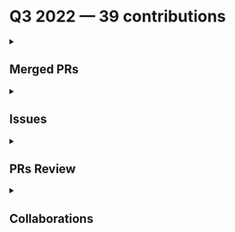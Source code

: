 # Q3 2022 — 39 contributions

<details>
  <summary><h2>Merged PRs</h2></summary>
<table style='width:100%; table-layout:fixed;'>
  <thead>
    <tr>
      <th style='width:5%;'>No.</th>
      <th style='width:20%;'>Project Name</th>
      <th style='width:20%;'>Title</th>
      <th style='width:35%;'>Description</th>
      <th style='width:20%;'>Date</th>
    </tr>
  </thead>
  <tbody>
    <tr>
      <td>1.</td>
      <td>Virtual-Coffee/podcast-transcripts</td>
      <td><a href='https://github.com/Virtual-Coffee/podcast-transcripts/pull/38'>Improve Transcription Season 6 Episode 6</a></td>
      <td>## Links<br>Closes #37<br><br>## Description<br>- Improve transcript Season 6 Episode 6 with Julia Seidman.<br>- Fix timestamps manually.<br>- Run `yarn check-srt` and fix incorrect timestamp formatting.</td>
      <td>2022-09-26</td>
    </tr>
    <tr>
      <td>2.</td>
      <td>Virtual-Coffee/podcast-transcripts</td>
      <td><a href='https://github.com/Virtual-Coffee/podcast-transcripts/pull/36'>Improve Transcription Season 5 Episode 6</a></td>
      <td>## Links<br>Closes #35<br><br>## Description<br>- Improve transcript Season 5 Episode 6 with Andrew Bush.<br>- Fix timestamps manually.<br>- Run `yarn check-srt` and fix incorrect timestamp formatting.</td>
      <td>2022-09-21</td>
    </tr>
    <tr>
      <td>3.</td>
      <td>Virtual-Coffee/podcast-transcripts</td>
      <td><a href='https://github.com/Virtual-Coffee/podcast-transcripts/pull/34'>Improve Transcription Season 6 Episode 4</a></td>
      <td>## Links<br>Closes #32 <br><br>## Description<br>- Improve transcript Season 6 Episode 4 with Sadie Jay.<br>- Fix timestamps manually.<br>- Run `yarn check-srt` and fix incorrect timestamp formatting.</td>
      <td>2022-09-19</td>
    </tr>
    <tr>
      <td>4.</td>
      <td>Virtual-Coffee/podcast-transcripts</td>
      <td><a href='https://github.com/Virtual-Coffee/podcast-transcripts/pull/33'>Improve Transcription Season 6 Episode 5</a></td>
      <td>## Links<br>Closes #31 <br><br>## Description<br>- Improve transcript Season 6 Episode 5 with Chad Stewart.<br>- Fix timestamps manually.<br>- Run `yarn check-srt` and fix incorrect timestamp formatting.</td>
      <td>2022-09-18</td>
    </tr>
    <tr>
      <td>5.</td>
      <td>Virtual-Coffee/podcast-transcripts</td>
      <td><a href='https://github.com/Virtual-Coffee/podcast-transcripts/pull/30'>Improve Transcript Season 6 Episode 3</a></td>
      <td>## Links<br>Closes #28<br><br>## Description<br>- Improve transcript Season 6 Episode 3 with Seth Hall.<br>- Fix timestamps manually.<br>- Ran `yarn check-srt` to fix the index and format.</td>
      <td>2022-09-11</td>
    </tr>
    <tr>
      <td>6.</td>
      <td>Virtual-Coffee/podcast-transcripts</td>
      <td><a href='https://github.com/Virtual-Coffee/podcast-transcripts/pull/29'>Improve Transcript Season 6 Episode KCDC Special</a></td>
      <td>## Links<br>Closes #27 <br><br>## Description<br>- Improve transcript Season 6 Episode KCDC Special.<br>- Fix timestamps manually.<br>- Ran `yarn check-srt` to fix the index and format.</td>
      <td>2022-09-10</td>
    </tr>
    <tr>
      <td>7.</td>
      <td>Virtual-Coffee/virtualcoffee.io</td>
      <td><a href='https://github.com/Virtual-Coffee/virtualcoffee.io/pull/634'>Edit the Documentation section on Maintainer Guide</a></td>
      <td>## Linked Issue<br><br>- closes #629 <br><br>&lt;!--<br><br>If you have a pull request related to a current issue please link to that issue number.<br><br>That issue can be linked to the pull request by using the side panel in the Github UI or using the `#` symbol followed by the number of the associated issue.<br><br>To link a pull request to an issue to show that a fix is in progress and to automatically close the issue when someone merges the pull request, type the keyword &quot;Closes&quot; followed by a reference to the issue. For example, Closes #404 or Closes Virtual-Coffee/virtualcoffee.io/issues/404.<br><br>--&gt;<br><br>## Description<br><br>In the [Documentation](https://virtualcoffee.io/resources/open-source/maintainer-guide#documentation) section:<br>- Remove the first point in The Contributing Guide section.<br>- Tweak the second point in The README section.<br><br>In the [Resolve colflicts](https://virtualcoffee.io/resources/open-source/git-101#resolve-conflicts) section on Git & GitHub 101:<br>- Fix the ul format as attached below.<br><br>![format need fix](https://user-images.githubusercontent.com/45172775/188887142-dcf942d5-fd65-4ab6-a4d5-5161f0751913.JPG)<br><br><br><br>&lt;!--<br><br>A pull request description describes what constitutes the Pull Request and what changes you have made to the code.<br><br>It explains what you&#39;ve done, including any code changes, configuration changes, migrations included, new APIs introduced, changes made to old APIs, any new workers/crons introduced in the system, copy changes, and so on. You get the gist.<br><br>A good description informs everyone that is reaading it of the purpose of the pull request. This helps not just the current maintainers but anyone reading it now or in the future to understand your intent.<br><br>If the request is not complete but you want feedback use  Draft Pull Request option of the Pull request dropdown menu.<br><br>@mention individuals that you want to review the PR, and mention why. (“ @username I want to know what you think of this code.”)<br><br>--&gt;<br><br>## Methodology<br><br>&lt;!--<br><br>This section explains why the above changes explained were done.<br><br>Sometimes a developer feels that it&#39;s okay to write &quot;Business/Product requirement&quot; in the description. That&#39;s fine, but doing so defeats the purpose of this section.<br><br>If there is a better explanation as to why the changes were suggested, it&#39;s always good to attach a document reference link for that information.<br><br>A good &quot;Why&quot; section should explain the reasoning behind any changes.<br><br>--&gt;<br><br>## Code of Conduct<br><br>&gt; By submitting this pull request, you agree to follow our [Code of Conduct](https://virtualcoffee.io/code-of-conduct/)<br></td>
      <td>2022-09-07</td>
    </tr>
    <tr>
      <td>8.</td>
      <td>Virtual-Coffee/virtualcoffee.io</td>
      <td><a href='https://github.com/Virtual-Coffee/virtualcoffee.io/pull/633'>Add September 2022 newsletter to website</a></td>
      <td>## Linked Issue<br><br>Closes #632 <br><br>&lt;!--<br><br>If you have a pull request related to a current issue please link to that issue number.<br><br>That issue can be linked to the pull request by using the side panel in the Github UI or using the `#` symbol followed by the number of the associated issue.<br><br>To link a pull request to an issue to show that a fix is in progress and to automatically close the issue when someone merges the pull request, type the keyword &quot;Closes&quot; followed by a reference to the issue. For example, Closes #404 or Closes Virtual-Coffee/virtualcoffee.io/issues/404.<br><br>--&gt;<br><br>## Description<br><br>- Add the September 2022 newsletter.<br>- Update `newsletter.js` to add the issue to the index.<br><br>&lt;!--<br><br>A pull request description describes what constitutes the Pull Request and what changes you have made to the code.<br><br>It explains what you&#39;ve done, including any code changes, configuration changes, migrations included, new APIs introduced, changes made to old APIs, any new workers/crons introduced in the system, copy changes, and so on. You get the gist.<br><br>A good description informs everyone that is reaading it of the purpose of the pull request. This helps not just the current maintainers but anyone reading it now or in the future to understand your intent.<br><br>If the request is not complete but you want feedback use  Draft Pull Request option of the Pull request dropdown menu.<br><br>@mention individuals that you want to review the PR, and mention why. (“ @username I want to know what you think of this code.”)<br><br>--&gt;<br><br>## Methodology<br><br>&lt;!--<br><br>This section explains why the above changes explained were done.<br><br>Sometimes a developer feels that it&#39;s okay to write &quot;Business/Product requirement&quot; in the description. That&#39;s fine, but doing so defeats the purpose of this section.<br><br>If there is a better explanation as to why the changes were suggested, it&#39;s always good to attach a document reference link for that information.<br><br>A good &quot;Why&quot; section should explain the reasoning behind any changes.<br><br>--&gt;<br><br>## Code of Conduct<br><br>&gt; By submitting this pull request, you agree to follow our [Code of Conduct](https://virtualcoffee.io/code-of-conduct/)<br></td>
      <td>2022-09-07</td>
    </tr>
    <tr>
      <td>9.</td>
      <td>Virtual-Coffee/virtualcoffee.io</td>
      <td><a href='https://github.com/Virtual-Coffee/virtualcoffee.io/pull/631'>Update Git  & GitHub 101 page</a></td>
      <td>## Linked Issue<br><br>Closes #628 <br><br>&lt;!--<br><br>If you have a pull request related to a current issue please link to that issue number.<br><br>That issue can be linked to the pull request by using the side panel in the Github UI or using the `#` symbol followed by the number of the associated issue.<br><br>To link a pull request to an issue to show that a fix is in progress and to automatically close the issue when someone merges the pull request, type the keyword &quot;Closes&quot; followed by a reference to the issue. For example, Closes #404 or Closes Virtual-Coffee/virtualcoffee.io/issues/404.<br><br>--&gt;<br><br>## Description<br><br>In the [Git & GitHub 101](https://virtualcoffee.io/resources/open-source/git-101) page:<br><br>- Add &quot;Resolve conflicts&quot; section.<br>- Tweak wordings in the [Add and commit changes](https://virtualcoffee.io/resources/open-source/git-101#add-and-commit-changes) section.<br>- Edit and update the [Fetching upstream changes](https://virtualcoffee.io/resources/open-source/git-101#fetching-upstream-changes) section.<br>- Edit and update the [Synchronizing changes locally](https://virtualcoffee.io/resources/open-source/git-101#synchronizing-changes-locally) section.<br>- Tweak wordings in the [Push changes](https://virtualcoffee.io/resources/open-source/git-101#push-changes) section.<br>- Edit the [Synchronous collaboration](https://virtualcoffee.io/resources/open-source/git-101#synchronous-collaboration) section.<br>- Remove the last resource in the [resources to learn Git and GitHub](https://virtualcoffee.io/resources/open-source/git-101#-resources-to-learn-git-and-github) and move it to the &quot;Resolve conflicts&quot; section.<br><br>&lt;!--<br><br>A pull request description describes what constitutes the Pull Request and what changes you have made to the code.<br><br>It explains what you&#39;ve done, including any code changes, configuration changes, migrations included, new APIs introduced, changes made to old APIs, any new workers/crons introduced in the system, copy changes, and so on. You get the gist.<br><br>A good description informs everyone that is reaading it of the purpose of the pull request. This helps not just the current maintainers but anyone reading it now or in the future to understand your intent.<br><br>If the request is not complete but you want feedback use  Draft Pull Request option of the Pull request dropdown menu.<br><br>@mention individuals that you want to review the PR, and mention why. (“ @username I want to know what you think of this code.”)<br><br>--&gt;<br><br>## Methodology<br><br>&lt;!--<br><br>This section explains why the above changes explained were done.<br><br>Sometimes a developer feels that it&#39;s okay to write &quot;Business/Product requirement&quot; in the description. That&#39;s fine, but doing so defeats the purpose of this section.<br><br>If there is a better explanation as to why the changes were suggested, it&#39;s always good to attach a document reference link for that information.<br><br>A good &quot;Why&quot; section should explain the reasoning behind any changes.<br><br>--&gt;<br><br>## Code of Conduct<br><br>&gt; By submitting this pull request, you agree to follow our [Code of Conduct](https://virtualcoffee.io/code-of-conduct/)<br></td>
      <td>2022-09-06</td>
    </tr>
    <tr>
      <td>10.</td>
      <td>Virtual-Coffee/virtualcoffee.io</td>
      <td><a href='https://github.com/Virtual-Coffee/virtualcoffee.io/pull/614'>Update "Guide To VC" and "VC Slack Channel Guide" pages</a></td>
      <td>## Linked Issue<br><br>Closes #613 <br><br>&lt;!--<br><br>If you have a pull request related to a current issue please link to that issue number.<br><br>That issue can be linked to the pull request by using the side panel in the Github UI or using the `#` symbol followed by the number of the associated issue.<br><br>To link a pull request to an issue to show that a fix is in progress and to automatically close the issue when someone merges the pull request, type the keyword &quot;Closes&quot; followed by a reference to the issue. For example, Closes #404 or Closes Virtual-Coffee/virtualcoffee.io/issues/404.<br><br>--&gt;<br><br>## Description<br><br>- Add new channels to the VC Slack Channel Guide page.<br>- Add Coffee Tables to VC events on the Guide to VC page.<br>- Add a co-working section on the Guide to VC page.<br>- Edit volunteering at VC, contributing to VC, and lightning talk sections on the Guide to VC page.<br>- Add proper links.<br>- Add steps to join events and co-working room.<br><br>&lt;!--<br><br>A pull request description describes what constitutes the Pull Request and what changes you have made to the code.<br><br>It explains what you&#39;ve done, including any code changes, configuration changes, migrations included, new APIs introduced, changes made to old APIs, any new workers/crons introduced in the system, copy changes, and so on. You get the gist.<br><br>A good description informs everyone that is reading it of the purpose of the pull request. This helps not just the current maintainers but anyone reading it now or in the future to understand your intent.<br><br>If the request is not complete but you want feedback use  Draft Pull Request option of the Pull request dropdown menu.<br><br>@mention individuals that you want to review the PR, and mention why. (“ @username I want to know what you think of this code.”)<br><br>--&gt;<br><br>## Methodology<br><br>&lt;!--<br><br>This section explains why the above changes explained were done.<br><br>Sometimes a developer feels that it&#39;s okay to write &quot;Business/Product requirement&quot; in the description. That&#39;s fine, but doing so defeats the purpose of this section.<br><br>If there is a better explanation as to why the changes were suggested, it&#39;s always good to attach a document reference link for that information.<br><br>A good &quot;Why&quot; section should explain the reasoning behind any changes.<br><br>--&gt;<br><br>## Code of Conduct<br><br>&gt; By submitting this pull request, you agree to follow our [Code of Conduct](https://virtualcoffee.io/code-of-conduct/)<br></td>
      <td>2022-08-19</td>
    </tr>
    <tr>
      <td>11.</td>
      <td>Virtual-Coffee/podcast-transcripts</td>
      <td><a href='https://github.com/Virtual-Coffee/podcast-transcripts/pull/26'>Improve transcript Season 6 Episode 1</a></td>
      <td>## Links<br>Closes #25 <br><br>## Description<br>- Improve transcript Season 6 Episode 1.<br>- Ran `yarn check-srt` to fix the index and format.</td>
      <td>2022-08-15</td>
    </tr>
    <tr>
      <td>12.</td>
      <td>Virtual-Coffee/podcast-transcripts</td>
      <td><a href='https://github.com/Virtual-Coffee/podcast-transcripts/pull/24'>Fix transcript Season 5 Episode 8</a></td>
      <td>## Description<br><br>- Fix punctuations and typos in transcript Season 5 Episode 8.<br>- Ran `yarn check-srt` to adjust index and format.</td>
      <td>2022-08-11</td>
    </tr>
    <tr>
      <td>13.</td>
      <td>Virtual-Coffee/podcast-transcripts</td>
      <td><a href='https://github.com/Virtual-Coffee/podcast-transcripts/pull/23'>Improve transcript Season 6 Episode 2</a></td>
      <td>## Links<br>Closes #22 <br><br>## Description<br>- Improve transcript Season 6 Episode 2.<br>- Ran `yarn check-srt` to fix the index and format.</td>
      <td>2022-08-10</td>
    </tr>
    <tr>
      <td>14.</td>
      <td>Virtual-Coffee/virtualcoffee.io</td>
      <td><a href='https://github.com/Virtual-Coffee/virtualcoffee.io/pull/608'>Add August 2022 newsletter to website</a></td>
      <td>## Linked Issue<br><br>Closes #607 <br><br>&lt;!--<br><br>If you have a pull request related to a current issue please link to that issue number.<br><br>That issue can be linked to the pull request by using the side panel in the Github UI or using the `#` symbol followed by the number of the associated issue.<br><br>To link a pull request to an issue to show that a fix is in progress and to automatically close the issue when someone merges the pull request, type the keyword &quot;Closes&quot; followed by a reference to the issue. For example, Closes #404 or Closes Virtual-Coffee/virtualcoffee.io/issues/404.<br><br>--&gt;<br><br>## Description<br><br>- Add the August 2022 newsletter.<br>- Update `newsletter.js` to add the issue to the index.<br><br>&lt;!--<br><br>A pull request description describes what constitutes the Pull Request and what changes you have made to the code.<br><br>It explains what you&#39;ve done, including any code changes, configuration changes, migrations included, new APIs introduced, changes made to old APIs, any new workers/crons introduced in the system, copy changes, and so on. You get the gist.<br><br>A good description informs everyone that is reaading it of the purpose of the pull request. This helps not just the current maintainers but anyone reading it now or in the future to understand your intent.<br><br>If the request is not complete but you want feedback use  Draft Pull Request option of the Pull request dropdown menu.<br><br>@mention individuals that you want to review the PR, and mention why. (“ @username I want to know what you think of this code.”)<br><br>--&gt;<br><br>## Methodology<br><br>&lt;!--<br><br>This section explains why the above changes explained were done.<br><br>Sometimes a developer feels that it&#39;s okay to write &quot;Business/Product requirement&quot; in the description. That&#39;s fine, but doing so defeats the purpose of this section.<br><br>If there is a better explanation as to why the changes were suggested, it&#39;s always good to attach a document reference link for that information.<br><br>A good &quot;Why&quot; section should explain the reasoning behind any changes.<br><br>--&gt;<br><br>## Code of Conduct<br><br>&gt; By submitting this pull request, you agree to follow our [Code of Conduct](https://virtualcoffee.io/code-of-conduct/)<br></td>
      <td>2022-08-03</td>
    </tr>
    <tr>
      <td>15.</td>
      <td>Virtual-Coffee/podcast-transcripts</td>
      <td><a href='https://github.com/Virtual-Coffee/podcast-transcripts/pull/20'>Improve transcript Season 5 Episode 7</a></td>
      <td>## Links<br>Closes #19<br><br>## Description<br>- Improve transcript Season 5, Episode 8.<br>- Fix the format.</td>
      <td>2022-07-24</td>
    </tr>
    <tr>
      <td>16.</td>
      <td>DenverCoder1/github-readme-streak-stats</td>
      <td><a href='https://github.com/DenverCoder1/github-readme-streak-stats/pull/279'>feat: Add neon_blurange theme</a></td>
      <td>## Description<br><br>&lt;!-- Please include a summary of the change and which issue is fixed. --&gt;<br>- Add color scheme of `neon_blurange` theme to `themes.php`<br>- Add `neon_bluerange` to `docs/themes/README.md`<br><br>### Issue Link<br>Closes #278 <br><br>### Type of change<br><br>&lt;!-- Please delete options that are not relevant. --&gt;<br><br>- [x] Updated documentation (updated the readme, templates, or other repo files)<br><br>## Checklist:<br><br>- [x] I have checked to make sure no other [pull requests](https://github.com/DenverCoder1/github-readme-streak-stats/pulls?q=is%3Apr+sort%3Aupdated-desc+) are open for this issue<br>- [x] The code is properly formatted and is consistent with the existing code style<br>- [x] My changes generate no new warnings<br><br>## Screenshots<br>![neon_blurange_70](https://user-images.githubusercontent.com/45172775/180078405-0b46b0a4-5cad-4d6e-9001-fa4e8d2983c9.png)<br><br><br>&lt;!-- If you have updated the design or appearance, please include a screenshot of your changes. --&gt;<br></td>
      <td>2022-07-20</td>
    </tr>
    <tr>
      <td>17.</td>
      <td>Virtual-Coffee/podcast-transcripts</td>
      <td><a href='https://github.com/Virtual-Coffee/podcast-transcripts/pull/18'>Improve transcript Season 5 Episode 8 </a></td>
      <td>## Links<br>Closes #17<br><br>## Description<br><br>- Improve transcript Season 5, Episode 8.<br>- Improve guidelines; remove timestamps requirement for `crosstalk`.<br>- Fix punctuations in Season 5, Episode 9.<br>- Fix the indexes.</td>
      <td>2022-07-19</td>
    </tr>
    <tr>
      <td>18.</td>
      <td>Virtual-Coffee/podcast-transcripts</td>
      <td><a href='https://github.com/Virtual-Coffee/podcast-transcripts/pull/15'>Improve Transcription Season 5 Episode 9</a></td>
      <td>Closes #16 </td>
      <td>2022-07-10</td>
    </tr>
    <tr>
      <td>19.</td>
      <td>Virtual-Coffee/virtualcoffee.io</td>
      <td><a href='https://github.com/Virtual-Coffee/virtualcoffee.io/pull/602'>Add July 2022 newsletter</a></td>
      <td>## Linked Issue<br><br>Closes #601 <br><br>&lt;!--<br><br>If you have a pull request related to a current issue please link to that issue number.<br><br>That issue can be linked to the pull request by using the side panel in the Github UI or using the `#` symbol followed by the number of the associated issue.<br><br>To link a pull request to an issue to show that a fix is in progress and to automatically close the issue when someone merges the pull request, type the keyword &quot;Closes&quot; followed by a reference to the issue. For example, Closes #404 or Closes Virtual-Coffee/virtualcoffee.io/issues/404.<br><br>--&gt;<br><br>## Description<br><br>- Add June 2022 newsletter.<br>- Update `newsletter.js` to add the issue to the index.<br><br>&lt;!--<br><br>A pull request description describes what constitutes the Pull Request and what changes you have made to the code.<br><br>It explains what you&#39;ve done, including any code changes, configuration changes, migrations included, new APIs introduced, changes made to old APIs, any new workers/crons introduced in the system, copy changes, and so on. You get the gist.<br><br>A good description informs everyone that is reaading it of the purpose of the pull request. This helps not just the current maintainers but anyone reading it now or in the future to understand your intent.<br><br>If the request is not complete but you want feedback use  Draft Pull Request option of the Pull request dropdown menu.<br><br>@mention individuals that you want to review the PR, and mention why. (“ @username I want to know what you think of this code.”)<br><br>--&gt;<br><br>## Methodology<br><br>&lt;!--<br><br>This section explains why the above changes explained were done.<br><br>Sometimes a developer feels that it&#39;s okay to write &quot;Business/Product requirement&quot; in the description. That&#39;s fine, but doing so defeats the purpose of this section.<br><br>If there is a better explanation as to why the changes were suggested, it&#39;s always good to attach a document reference link for that information.<br><br>A good &quot;Why&quot; section should explain the reasoning behind any changes.<br><br>--&gt;<br><br>## Code of Conduct<br><br>&gt; By submitting this pull request, you agree to follow our [Code of Conduct](https://virtualcoffee.io/code-of-conduct/)<br></td>
      <td>2022-07-08</td>
    </tr>
  </tbody>
</table>
</details>

<details>
  <summary><h2>Issues</h2></summary>
<table style='width:100%; table-layout:fixed;'>
  <thead>
    <tr>
      <th style='width:5%;'>No.</th>
      <th style='width:20%;'>Project Name</th>
      <th style='width:20%;'>Title</th>
      <th style='width:35%;'>Description</th>
      <th style='width:20%;'>Date</th>
    </tr>
  </thead>
  <tbody>
    <tr>
      <td>1.</td>
      <td>Virtual-Coffee/podcast-transcripts</td>
      <td><a href='https://github.com/Virtual-Coffee/podcast-transcripts/issues/37'>Improve Transcription Season 6 Episode 6</a></td>
      <td>## Issue Context<br><br>Our podcast&#39;s transcriptions are automatically generated, so there would be typos or missing words. <br><br>We want to improve every episode&#39;s transcription so they can be accessible to everyone. Currently, we are doing this manually.<br><br>## Steps To Update<br><br>- Open the file of the podcast&#39;s episode. <br>  e.g.: `1_0.srt` means season 1 episode 0<br>-  Listen to the podcast&#39;s episode and improve the transcript based on your hearing.<br>-  [Fix the format](https://github.com/Virtual-Coffee/podcast-transcripts#fixing-formatting-issues) by running `yarn srt-check`.<br>- After running `yarn srt-check`, fix timestamps suggestions format manually, if any.<br><br>## Accessibility Resources<br><br>- [Transcribing Audio to Text - W3C WAI](https://www.w3.org/WAI/media/av/transcribing/)<br><br>If you have questions or need help, please let us know.<br></td>
      <td>2022-09-22</td>
    </tr>
    <tr>
      <td>2.</td>
      <td>Virtual-Coffee/podcast-transcripts</td>
      <td><a href='https://github.com/Virtual-Coffee/podcast-transcripts/issues/35'>Improve Transcription Season 5 Episode 6</a></td>
      <td>## Issue Context<br><br>Our podcast&#39;s transcriptions are automatically generated, so there would be typos or missing words. <br><br>We want to improve every episode&#39;s transcription so they can be accessible to everyone. Currently, we are doing this manually.<br><br>## Steps To Update<br><br>- Open the file of the podcast&#39;s episode. <br>  e.g.: `1_0.srt` means season 1 episode 0<br>-  Listen to the podcast&#39;s episode and improve the transcript based on your hearing.<br>-  [Fix the format](https://github.com/Virtual-Coffee/podcast-transcripts#fixing-formatting-issues) by running `yarn srt-check`.<br>- After running `yarn srt-check`, fix timestamps suggestions format manually, if any.<br><br>## Accessibility Resources<br><br>- [Transcribing Audio to Text - W3C WAI](https://www.w3.org/WAI/media/av/transcribing/)<br><br>If you have questions or need help, please let us know.<br></td>
      <td>2022-09-20</td>
    </tr>
    <tr>
      <td>3.</td>
      <td>Virtual-Coffee/podcast-transcripts</td>
      <td><a href='https://github.com/Virtual-Coffee/podcast-transcripts/issues/32'>Improve Transcription Season 6 Episode 4</a></td>
      <td>## Issue Context<br><br>Our podcast&#39;s transcriptions are automatically generated, so there would be typos or missing words. <br><br>We want to improve every episode&#39;s transcription so they can be accessible to everyone. Currently, we are doing this manually.<br><br>## Steps To Update<br><br>- Open the file of the podcast&#39;s episode. <br>  e.g.: `1_0.srt` means season 1 episode 0<br>-  Listen to the podcast&#39;s episode and improve the transcript based on your hearing.<br>-  [Fix the format](https://github.com/Virtual-Coffee/podcast-transcripts#fixing-formatting-issues) by running `yarn srt-check`.<br>- After running `yarn srt-check`, fix timestamps suggestions format manually, if any.<br><br>## Accessibility Resources<br><br>- [Transcribing Audio to Text - W3C WAI](https://www.w3.org/WAI/media/av/transcribing/)<br><br>If you have questions or need help, please let us know.<br></td>
      <td>2022-09-17</td>
    </tr>
    <tr>
      <td>4.</td>
      <td>Virtual-Coffee/podcast-transcripts</td>
      <td><a href='https://github.com/Virtual-Coffee/podcast-transcripts/issues/31'>Improve Transcription Season 6 Episode 5</a></td>
      <td>## Issue Context<br><br>Our podcast&#39;s transcriptions are automatically generated, so there would be typos or missing words. <br><br>We want to improve every episode&#39;s transcription so they can be accessible to everyone. Currently, we are doing this manually.<br><br>## Steps To Update<br><br>- Open the file of the podcast&#39;s episode. <br>  e.g.: `1_0.srt` means season 1 episode 0<br>-  Listen to the podcast&#39;s episode and improve the transcript based on your hearing.<br>-  [Fix the format](https://github.com/Virtual-Coffee/podcast-transcripts#fixing-formatting-issues) by running `yarn srt-check`.<br>- After running `yarn srt-check`, fix timestamps suggestions format manually, if any.<br><br>## Accessibility Resources<br><br>- [Transcribing Audio to Text - W3C WAI](https://www.w3.org/WAI/media/av/transcribing/)<br><br>If you have questions or need help, please let us know.<br></td>
      <td>2022-09-16</td>
    </tr>
    <tr>
      <td>5.</td>
      <td>Virtual-Coffee/podcast-transcripts</td>
      <td><a href='https://github.com/Virtual-Coffee/podcast-transcripts/issues/28'>Improve Transcription Season 6 Episode 3</a></td>
      <td>## Issue Context<br><br>Our podcast&#39;s transcriptions are automatically generated, so there would be typos or missing words. <br><br>We want to improve every episode&#39;s transcription so they can be accessible to everyone. Currently, we are doing this manually.<br><br>## Steps To Update<br><br>- Open the file of the podcast&#39;s episode. <br>  e.g.: `1_0.srt` means season 1 episode 0<br>-  Listen to the podcast&#39;s episode and improve the transcript based on your hearing.<br>-  [Fix the format](https://github.com/Virtual-Coffee/podcast-transcripts#fixing-formatting-issues) by running `yarn srt-check`.<br><br>## Accessibility Resources<br><br>- [Transcribing Audio to Text - W3C WAI](https://www.w3.org/WAI/media/av/transcribing/)<br><br>If you have questions or need help, please let us know.<br></td>
      <td>2022-09-09</td>
    </tr>
    <tr>
      <td>6.</td>
      <td>Virtual-Coffee/podcast-transcripts</td>
      <td><a href='https://github.com/Virtual-Coffee/podcast-transcripts/issues/27'>Improve Transcription Season 6 Special Episode KCDC</a></td>
      <td>## Issue Context<br><br>Our podcast&#39;s transcriptions are automatically generated, so there would be typos or missing words. <br><br>We want to improve every episode&#39;s transcription so they can be accessible to everyone. Currently, we are doing this manually.<br><br>## Steps To Update<br><br>- Open the file of the podcast&#39;s episode. <br>  e.g.: `1_0.srt` means season 1 episode 0<br>-  Listen to the podcast&#39;s episode and improve the transcript based on your hearing.<br>-  [Fix the format](https://github.com/Virtual-Coffee/podcast-transcripts#fixing-formatting-issues) by running `yarn srt-check`.<br><br>## Accessibility Resources<br><br>- [Transcribing Audio to Text - W3C WAI](https://www.w3.org/WAI/media/av/transcribing/)<br><br>If you have questions or need help, please let us know.<br></td>
      <td>2022-09-08</td>
    </tr>
    <tr>
      <td>7.</td>
      <td>Virtual-Coffee/virtualcoffee.io</td>
      <td><a href='https://github.com/Virtual-Coffee/virtualcoffee.io/issues/632'>Add September 2022 newsletter to website</a></td>
      <td>## Issue Context<br><br>Every month, we try to get the newsletter up on the site within a week of emailing it. Currently, we&#39;re moving them over &quot;by hand.&quot;<br><br>## Steps to update<br><br>In the code base, navigate to `app &gt; routes &gt; newsletter &gt; issues` and create a new file `2022-09.jsx`.<br>You can look at the existing newsletters ( `app &gt; routes &gt; newsletter &gt; issues`) as a template.<br><br>Make sure to add it to the index by following the steps in [Newsletters section in our README](https://github.com/Virtual-Coffee/virtualcoffee.io#newsletters) and update the content accordingly based on our email newsletter.<br><br>If you have questions, please let us know. We&#39;re up for pairing if anyone wants to walk through this!</td>
      <td>2022-09-07</td>
    </tr>
    <tr>
      <td>8.</td>
      <td>Virtual-Coffee/virtualcoffee.io</td>
      <td><a href='https://github.com/Virtual-Coffee/virtualcoffee.io/issues/629'>Edit the contributing guide in the maintainer guide</a></td>
      <td>### Is there an existing issue for this?<br><br>- [X] I have searched the existing issues<br><br>### Context for documentation change<br><br>As we are improving the Git & GitHub 101 page (issue #628), we want as well edit &quot;The Contributing Guide&quot; in the [Documentation section](https://virtualcoffee.io/resources/open-source/maintainer-guide#documentation) of the Maintainer Guide page.<br><br>I don&#39;t think we need the first point within The Contributing Guide as per attached pic.<br><br>![contributing guide](https://user-images.githubusercontent.com/45172775/188334972-1cb4ff78-e5ae-4a75-98dc-617bd1afada6.jpg)<br><br><br>### Proposed solution<br><br>Remove point one and move it to or tweak &quot;The README&quot; part in the [Documentation section](https://virtualcoffee.io/resources/open-source/maintainer-guide#documentation).<br><br>### Resources that can help<br><br>_No response_<br><br>### Collaborators<br><br>_No response_<br><br>### Code of Conduct<br><br>- [X] I&#39;ve read the Code of Conduct and understand my responsibilities as a member of the Virtual Coffee community</td>
      <td>2022-09-04</td>
    </tr>
    <tr>
      <td>9.</td>
      <td>Virtual-Coffee/virtualcoffee.io</td>
      <td><a href='https://github.com/Virtual-Coffee/virtualcoffee.io/issues/613'>Update "Guide to VC" and "VC Slack Channel Guide" </a></td>
      <td>### Is there an existing issue for this?<br><br>- [X] I have searched the existing issues<br><br>### Context for documentation change<br><br>We need to update some of our existing member docs because of these conditions:<br>- We have some new channels on Slack.<br>- We now have Coffee Tables.<br>- We want to explain the bot announcements and how to join coffees and events. <br><br>### Proposed solution<br><br>Update the `guide-to-vc` and `slack-channel-guide` to cover the conditions above.<br><br>### Resources that can help<br><br>_No response_<br><br>### Collaborators<br><br>_No response_<br><br>### Code of Conduct<br><br>- [X] I&#39;ve read the Code of Conduct and understand my responsibilities as a member of the Virtual Coffee community</td>
      <td>2022-08-18</td>
    </tr>
    <tr>
      <td>10.</td>
      <td>Virtual-Coffee/podcast-transcripts</td>
      <td><a href='https://github.com/Virtual-Coffee/podcast-transcripts/issues/25'>Improve Transcription Season 6 Episode 1</a></td>
      <td>## Issue Context<br><br>Our podcast&#39;s transcriptions are automatically generated, so there would be typos or missing words. <br><br>We want to improve every episode&#39;s transcription so they can be accessible to everyone. Currently, we are doing this manually.<br><br>## Steps To Update<br><br>- Open the file of the podcast&#39;s episode. <br>  e.g.: `1_0.srt` means season 1 episode 0<br>-  Listen to the podcast&#39;s episode and improve the transcript based on your hearing.<br>-  [Fix the format](https://github.com/Virtual-Coffee/podcast-transcripts#fixing-formatting-issues) by running `yarn srt-check`.<br><br>## Accessibility Resources<br><br>- [Transcribing Audio to Text - W3C WAI](https://www.w3.org/WAI/media/av/transcribing/)<br><br>If you have questions or need help, please let us know.<br></td>
      <td>2022-08-15</td>
    </tr>
    <tr>
      <td>11.</td>
      <td>Virtual-Coffee/podcast-transcripts</td>
      <td><a href='https://github.com/Virtual-Coffee/podcast-transcripts/issues/22'>Improve Transcription Season 6 Episode 2</a></td>
      <td>## Issue Context<br><br>Our podcast&#39;s transcriptions are automatically generated, so there would be typos or missing words. <br><br>We want to improve every episode&#39;s transcription so they can be accessible to everyone. Currently, we are doing this manually.<br><br>## Steps To Update<br><br>- Open the file of the podcast&#39;s episode. <br>  e.g.: `1_0.srt` means season 1 episode 0<br>-  Listen to the podcast&#39;s episode and improve the transcript based on your hearing.<br>-  [Fix the format](https://github.com/Virtual-Coffee/podcast-transcripts#fixing-formatting-issues) by running `yarn srt-check`.<br><br>## Accessibility Resources<br><br>- [Transcribing Audio to Text - W3C WAI](https://www.w3.org/WAI/media/av/transcribing/)<br><br>If you have questions or need help, please let us know.<br></td>
      <td>2022-08-10</td>
    </tr>
    <tr>
      <td>12.</td>
      <td>Virtual-Coffee/virtualcoffee.io</td>
      <td><a href='https://github.com/Virtual-Coffee/virtualcoffee.io/issues/607'>Add August 2022 newsletter to website</a></td>
      <td>## Issue Context<br><br>Every month, we try to get the newsletter up on the site within a week of emailing it. Currently, we&#39;re moving them over &quot;by hand.&quot;<br><br>## Steps to update<br><br>In the code base, navigate to `app &gt; routes &gt; newsletter &gt; issues` and create a new file `2022-08.jsx`.<br>You can look at the existing newsletters ( `app &gt; routes &gt; newsletter &gt; issues`) as a template.<br><br>Make sure to add it to the index by following the steps in [Newsletters section in our README](https://github.com/Virtual-Coffee/virtualcoffee.io#newsletters) and update the content accordingly based on our email newsletter.<br><br>If you have questions, please let us know. We&#39;re up for pairing if anyone wants to walk through this!</td>
      <td>2022-08-03</td>
    </tr>
    <tr>
      <td>13.</td>
      <td>Virtual-Coffee/podcast-transcripts</td>
      <td><a href='https://github.com/Virtual-Coffee/podcast-transcripts/issues/19'>Improve Transcription Season 5 Episode 7</a></td>
      <td>## Issue Context<br><br>Our podcast&#39;s transcriptions are automatically generated, so there would be typos or missing words. <br><br>We want to improve every episode&#39;s transcription so they can be accessible to everyone. Currently, we are doing this manually.<br><br>## Steps To Update<br><br>- Open the file of the podcast&#39;s episode. <br>  e.g.: `1_0.srt` means season 1 episode 0<br>-  Listen to the podcast&#39;s episode and improve the transcript based on your hearing.<br>-  [Fix the format](https://github.com/Virtual-Coffee/podcast-transcripts#fixing-formatting-issues) by running `yarn srt-check`.<br><br>## Accessibility Resources<br><br>- [Transcribing Audio to Text - W3C WAI](https://www.w3.org/WAI/media/av/transcribing/)<br><br>If you have questions or need help, please let us know.<br></td>
      <td>2022-07-24</td>
    </tr>
    <tr>
      <td>14.</td>
      <td>DenverCoder1/github-readme-streak-stats</td>
      <td><a href='https://github.com/DenverCoder1/github-readme-streak-stats/issues/278'>Add neon_blurange theme</a></td>
      <td>**Describe your theme in detail**<br>- This theme combines dark-ish blue, orange, green, and very light blue-ish colors that give a neon feel.<br>- All color combinations pass the [level AA requirements of WCAG 2](https://webaim.org/articles/contrast/#sc143).<br><br>**Include a screenshot / image**<br>The screenshot is taken in dark mode to show the whiteish border color.<br><br>![neon_blurange_dark_mode](https://user-images.githubusercontent.com/45172775/179997457-a17b5bf2-0ffa-4c22-87f4-7b2a7102100d.JPG)<br><br>&lt;!-- Optional --&gt;<br><br>**Color palette**<br>```PHP<br>[<br>    &quot;background&quot; =&gt; &quot;#030D6B&quot;,<br>    &quot;border&quot; =&gt; &quot;#C7CCFF&quot;,<br>    &quot;stroke&quot; =&gt; &quot;#C7CCFF&quot;,<br>    &quot;ring&quot; =&gt; &quot;#FB750B&quot;,<br>    &quot;fire&quot; =&gt; &quot;#FB750B&quot;,<br>    &quot;currStreakNum&quot; =&gt; &quot;#25FB88&quot;,<br>    &quot;sideNums&quot; =&gt; &quot;#FB750B&quot;,<br>    &quot;currStreakLabel&quot; =&gt; &quot;#25FB88&quot;,<br>    &quot;sideLabels&quot; =&gt; &quot;#25FB88&quot;,<br>    &quot;dates&quot; =&gt; &quot;#C7CCFF&quot;,<br>]<br>```<br><br>Are you going to add the theme?<br><br>- [x] Check for yes<br></td>
      <td>2022-07-20</td>
    </tr>
    <tr>
      <td>15.</td>
      <td>Virtual-Coffee/podcast-transcripts</td>
      <td><a href='https://github.com/Virtual-Coffee/podcast-transcripts/issues/17'>Improve Transcription Season 5 Episode 8</a></td>
      <td>## Issue Context<br><br>Our podcast&#39;s transcriptions are automatically generated, so there would be typos or missing words. <br><br>We want to improve every episode&#39;s transcription so they can be accessible to everyone. Currently, we are doing this manually.<br><br>## Steps To Update<br><br>- Open the file of the podcast&#39;s episode. <br>  e.g.: `1_0.srt` means season 1 episode 0<br>-  Listen to the podcast&#39;s episode and improve the transcript based on your hearing.<br><br>## Accessibility Resources<br><br>- [Transcribing Audio to Text - W3C WAI](https://www.w3.org/WAI/media/av/transcribing/)<br><br>If you have questions or need help, please let us know.<br></td>
      <td>2022-07-19</td>
    </tr>
    <tr>
      <td>16.</td>
      <td>EddieHubCommunity/support</td>
      <td><a href='https://github.com/EddieHubCommunity/support/issues/4419'>[REVIEW] Ayu Adiati</a></td>
      <td>### Twitter profile link<br><br>https://twitter.com/AdiatiAyu</td>
      <td>2022-07-12</td>
    </tr>
    <tr>
      <td>17.</td>
      <td>Virtual-Coffee/podcast-transcripts</td>
      <td><a href='https://github.com/Virtual-Coffee/podcast-transcripts/issues/16'>Improve Transcription Season 5 Episode 9</a></td>
      <td>## Issue Context<br><br>Our podcast&#39;s transcriptions are automatically generated, so there would be typos or missing words. <br><br>We want to improve every episode&#39;s transcription so they can be accessible to everyone. Currently, we are doing this manually.<br><br>## Steps To Update<br><br>- Open the file of the podcast&#39;s episode. <br>  e.g.: `1_0.srt` means season 1 episode 0<br>-  Listen to the podcast&#39;s episode and improve the transcript based on your hearing.<br><br>## Accessibility Resources<br><br>- [Transcribing Audio to Text - W3C WAI](https://www.w3.org/WAI/media/av/transcribing/)<br><br>If you have questions or need help, please let us know.<br></td>
      <td>2022-07-10</td>
    </tr>
    <tr>
      <td>18.</td>
      <td>Virtual-Coffee/virtualcoffee.io</td>
      <td><a href='https://github.com/Virtual-Coffee/virtualcoffee.io/issues/601'>Add July 2022 newsletter to website</a></td>
      <td>## Issue Context<br><br>Every month, we try to get the newsletter up on the site within a week of emailing it. Currently, we&#39;re moving them over &quot;by hand.&quot;<br><br>## Steps to update<br><br>In the code base, navigate to `app &gt; routes &gt; newsletter &gt; issues` and create a new file `2022-07.jsx`.<br>You can look at the existing newsletters ( `app &gt; routes &gt; newsletter &gt; issues`) as a template.<br><br>Make sure to add it to the index by following the steps in [Newsletters section in our README](https://github.com/Virtual-Coffee/virtualcoffee.io#newsletters) and update the content accordingly based on our email newsletter.<br><br>If you have questions, please let us know. We&#39;re up for pairing if anyone wants to walk through this!</td>
      <td>2022-07-08</td>
    </tr>
  </tbody>
</table>
</details>

<details>
  <summary><h2>PRs Review</h2></summary>
No contribution in this quarter.
</details>

<details>
  <summary><h2>Collaborations</h2></summary>
<table style='width:100%; table-layout:fixed;'>
  <thead>
    <tr>
      <th style='width:5%;'>No.</th>
      <th style='width:20%;'>Project Name</th>
      <th style='width:20%;'>Title</th>
      <th style='width:35%;'>Description</th>
      <th style='width:20%;'>Date</th>
    </tr>
  </thead>
  <tbody>
    <tr>
      <td>1.</td>
      <td>Virtual-Coffee/virtualcoffee.io</td>
      <td><a href='https://github.com/Virtual-Coffee/virtualcoffee.io/issues/628'>Add section or page about handling merge conflicts</a></td>
      <td>### Type of Change<br><br>New section on existing page<br><br>### URL of existing page<br><br>https://virtualcoffee.io/resources/open-source<br><br>### Context for content change<br><br>What do you do when there&#39;s a merge conflict?<br><br>This can be a confusing experience - it&#39;d be great to have either a section or a whole new page for this.<br><br>This could either be in [Git & GitHub 101](https://virtualcoffee.io/resources/open-source/git-101), [Contributor Guide](https://virtualcoffee.io/resources/open-source/contributor-guide), or an entire new page. <br><br></td>
      <td>2022-09-07</td>
    </tr>
    <tr>
      <td>2.</td>
      <td>Virtual-Coffee/virtualcoffee.io</td>
      <td><a href='https://github.com/Virtual-Coffee/virtualcoffee.io/issues/591'>Add link to volunteer on L&L page</a></td>
      <td>On the [L&L page](https://virtualcoffee.io/resources/virtual-coffee/get-involved/lunch-and-learns) change the last heading to &quot;I want to get involved! What&#39;s next?&quot; Below that: <br><br>&gt; - Have an idea you want to share? Submit your idea on our [Lunch & Learn Idea Form](https://virtualcoffee.io/lunch-and-learn-idea)! <br>&gt; - Already a Virtual Coffee member and want to get involved and support our Lunch & Learns? We&#39;re happy to have your help. Fill out [our volunteer form](https://virtualcoffee.io/resources/virtual-coffee/get-involved/paths-to-leadership#department-virtual-coffee-lunch-and-learns) and we&#39;ll reach out to you soon!</td>
      <td>2022-07-19</td>
    </tr>
  </tbody>
</table>
</details>

